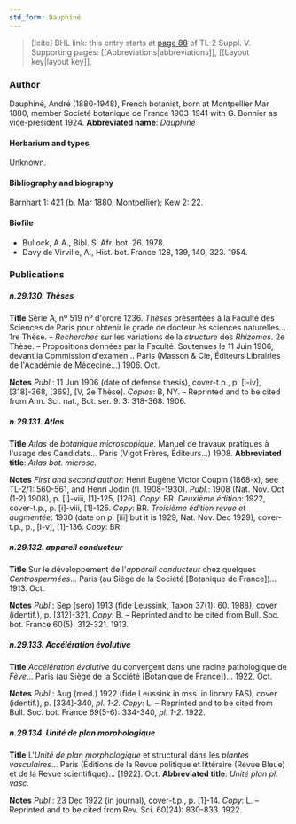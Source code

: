 ```yaml
---
std_form: Dauphiné
---
```


> [!cite] BHL link: this entry starts at [page 88](https://www.biodiversitylibrary.org/page/33259134) of TL-2 Suppl. V.
> Supporting pages: [[Abbreviations|abbreviations]], [[Layout key|layout key]].

### Author

Dauphiné, André (1880-1948), French botanist, born at Montpellier Mar 1880, member Société botanique de France 1903-1941 with G. Bonnier as vice-president 1924. 
**Abbreviated name**: *Dauphiné*

#### Herbarium and types

Unknown.

#### Bibliography and biography

Barnhart 1: 421 (b. Mar 1880, Montpellier); Kew 2: 22.

#### Biofile

- Bullock, A.A., Bibl. S. Afr. bot. 26. 1978.
- Davy de Virville, A., Hist. bot. France 128, 139, 140, 323. 1954.

### Publications

##### n.29.130. Thèses

**Title**
Série A, nº 519 nº d'ordre 1236. *Thèses* présentées à la Faculté des Sciences de Paris pour obtenir le grade de docteur ès sciences naturelles... 1re Thèse. – *Recherches* sur les variations de la *structure* des *Rhizomes*. 2e Thèse. – Propositions données par la Faculté. Soutenues le 11 Juin 1906, devant la Commission d'examen... Paris (Masson & Cie, Éditeurs Librairies de l'Académie de Médecine...) 1906. Oct.

**Notes**
*Publ*.: 11 Jun 1906 (date of defense thesis), cover-t.p., p. \[i-iv\], \[318\]-368, \[369\], \[V, 2e Thèse\]. *Copies*: B, NY. – Reprinted and to be cited from Ann. Sci. nat., Bot. ser. 9. 3: 318-368. 1906.

##### n.29.131. Atlas

**Title**
*Atlas* de *botanique microscopique*. Manuel de travaux pratiques à l'usage des Candidats... Paris (Vigot Frères, Éditeurs...) 1908.
**Abbreviated title**: *Atlas bot. microsc.*

**Notes**
*First and second author*: Henri Eugène Victor Coupin (1868-x), see TL-2/1: 560-561, and Henri Jodin (fl. 1908-1930).
*Publ*.: 1908 (Nat. Nov. Oct (1-2) 1908), p. \[i\]-viii, \[1\]-125, \[126\]. *Copy*: BR.
*Deuxième édition*: 1922, cover-t.p., p. \[i\]-viii, \[1\]-125. *Copy*: BR.
*Troisième édition revue et augmentée*: 1930 (date on p. \[iii\] but it is 1929, Nat. Nov. Dec 1929), cover-t.p., p., \[i-v\], \[1\]-136. *Copy*: BR.

##### n.29.132. appareil conducteur

**Title**
Sur le développement de l'*appareil conducteur* chez quelques *Centrospermées*... Paris (au Siège de la Société \[Botanique de France\])... 1913. Oct.

**Notes**
*Publ*.: Sep (sero) 1913 (fide Leussink, Taxon 37(1): 60. 1988), cover (identif.), p. \[312\]-321.
*Copy*: B. – Reprinted and to be cited from Bull. Soc. bot. France 60(5): 312-321. 1913.

##### n.29.133. Accélération évolutive

**Title**
*Accélération évolutive* du convergent dans une racine pathologique de *Fève*... Paris (au Siège de la Société \[Botanique de France\])... 1922. Oct.

**Notes**
*Publ*.: Aug (med.) 1922 (fide Leussink in mss. in library FAS), cover (identif.), p. \[334\]-340, *pl. 1-2.* *Copy*: L. – Reprinted and to be cited from Bull. Soc. bot. France 69(5-6): 334-340, *pl. 1-2.* 1922.

##### n.29.134. Unité de plan morphologique

**Title**
L'*Unité de plan morphologique* et structural dans les *plantes vasculaires*... Paris (Éditions de la Revue politique et littéraire (Revue Bleue) et de la Revue scientifique)... \[1922\]. Oct.
**Abbreviated title**: *Unité plan pl. vasc.*

**Notes**
*Publ*.: 23 Dec 1922 (in journal), cover-t.p., p. \[1\]-14. *Copy*: L. – Reprinted and to be cited from Rev. Sci. 60(24): 830-833. 1922.

